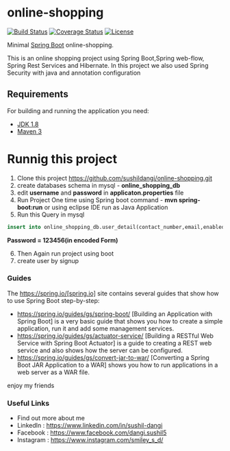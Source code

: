 # online-shopping

[![Build Status](https://travis-ci.org/codecentric/springboot-sample-app.svg?branch=master)](http://www.pyarts.org)
[![Coverage Status](https://coveralls.io/repos/github/codecentric/springboot-sample-app/badge.svg?branch=master)](http://www.pyarts.org)
[![License](http://img.shields.io/:license-apache-blue.svg)](http://www.apache.org/licenses/LICENSE-2.0.html)

Minimal [Spring Boot](https://sushildangi.github.io/online-shopping/) online-shopping.


This is an online shopping project using Spring Boot,Spring web-flow, Spring Rest Services and Hibernate. In this project we also used Spring Security with java and annotation configuration

## Requirements

For building and running the application you need:

- [JDK 1.8](http://www.oracle.com/technetwork/java/javase/downloads/jdk8-downloads-2133151.html)
- [Maven 3](https://maven.apache.org)

# Runnig this project 
  1. Clone this project https://github.com/sushildangi/online-shopping.git
  2. create databases schema in mysql - **online_shopping_db**
  3. edit **username** and **password** in **applicaton.properties** file
  4. Run Project One time using Spring boot command - **mvn spring-boot:run** or using eclipse IDE run as Java Application
  5. Run this Query in mysql
  ```sql 
  insert into online_shopping_db.user_detail(contact_number,email,enabled,first_name,last_name,password,role) values ('9876543210','admin@gmail.com',true,'admin','admin','$2a$10$6UVHQoHhpoYZxBB.k9r.deSLTT0RD1Yk8GdggRywGw0Snr8syRDtG','ADMIN')
  ```
   **Password = 123456(in encoded Form)**
  
  6. Then Again run project using boot
  7. create user by signup 
  
### Guides

The https://spring.io/[spring.io] site contains several guides that show how to use Spring
Boot step-by-step:

* https://spring.io/guides/gs/spring-boot/ [Building an Application with Spring Boot] is a
  very basic guide that shows you how to create a simple application, run it and add some
  management services.
* https://spring.io/guides/gs/actuator-service/ [Building a RESTful Web Service with Spring
  Boot Actuator] is a guide to creating a REST web service and also shows how the server
  can be configured.
* https://spring.io/guides/gs/convert-jar-to-war/ [Converting a Spring Boot JAR Application
  to a WAR] shows you how to run applications in a web server as a WAR file.

  
enjoy my friends
  
### Useful Links
- Find out more about me
- LinkedIn   : https://www.linkedin.com/in/sushil-dangi
- Facebook   : https://www.facebook.com/dangi.sushil5
- Instagram  : https://www.instagram.com/smiley_s_d/
